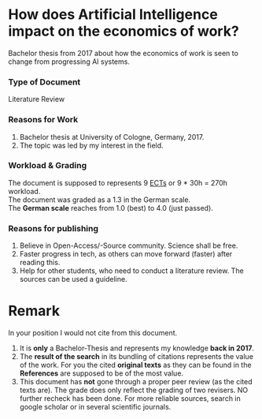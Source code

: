 # How does Artificial Intelligence impact on the economics of work?

Bachelor thesis from 2017 about how the economics of work is seen to change from progressing AI systems.

### Type of Document
Literature Review

### Reasons for Work
1) Bachelor thesis at University of Cologne, Germany, 2017.
2) The topic was led by my interest in the field.

### Workload & Grading
The document is supposed to represents 9 [ECTs](https://de.wikipedia.org/wiki/European_Credit_Transfer_System) or 9 * 30h = 270h workload. <br/>
The document was graded as a 1.3 in the German scale. <br/>
The **German scale** reaches from 1.0 (best) to 4.0 (just passed).

### Reasons for publishing
1) Believe in Open-Access/-Source community. Science shall be free.
2) Faster progress in tech, as others can move forward (faster) after reading this.
3) Help for other students, who need to conduct a literature review. The sources can be used a guideline.

# Remark
In your position I would not cite from this document.
1) It is **only** a Bachelor-Thesis and represents my knowledge **back in 2017**.
2) The **result of the search** in its bundling of citations represents the value of the work. For you the cited **original texts** as they can be found in the **References** are supposed to be of the most value.
3) This document has **not** gone through a proper peer review (as the cited texts are). The grade does only reflect the grading of two revisers. NO further recheck has been done. For more reliable sources, search in google scholar or in several scientific journals.


